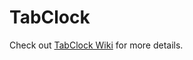 # TabClock
Check out [TabClock Wiki](https://github.com/itsmike613/TabClock/wiki) for more details.
